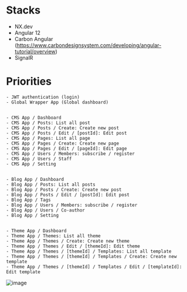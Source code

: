 # Stacks
- NX.dev
- Angular 12
- Carbon Angular (https://www.carbondesignsystem.com/developing/angular-tutorial/overview)
- SignalR

# Priorities
```
- JWT authentication (login)
- Global Wrapper App (Global dashboard)


- CMS App / Dashboard
- CMS App / Posts: List all post
- CMS App / Posts / Create: Create new post
- CMS App / Posts / Edit / [postId]: Edit post
- CMS App / Pages: List all page
- CMS App / Pages / Create: Create new page
- CMS App / Pages / Edit / [pageId]: Edit page
- CMS App / Users / Members: subscribe / register
- CMS App / Users / Staff
- CMS App / Setting


- Blog App / Dashboard
- Blog App / Posts: List all posts
- Blog App / Posts / Create: Create new post
- Blog App / Posts / Edit / [postId]: Edit post
- Blog App / Tags
- Blog App / Users / Members: subscribe / register
- Blog App / Users / Co-author
- Blog App / Setting


- Theme App / Dashboard
- Theme App / Themes: List all theme
- Theme App / Themes / Create: Create new theme
- Theme App / Themes / Edit / [themeId]: Edit theme
- Theme App / Themes / [themeId] / Templates: List all template
- Theme App / Themes / [themeId] / Templates / Create: Create new template
- Theme App / Themes / [themeId] / Templates / Edit / [templateId]: Edit template
```

![image](https://user-images.githubusercontent.com/3785721/114075605-ea362000-98cf-11eb-834a-7ad36c51afa0.png)

